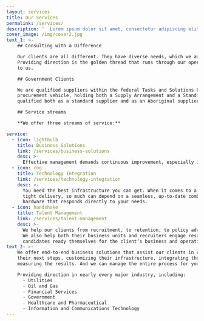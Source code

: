 ```yaml
---
layout: services
title: Our Services
permalink: /services/
description: '  Lorem ipsum dolor sit amet, consectetur adipiscing elit. Phasellus sit amet iaculis elit. Nam semper ut arcu non placerat. Praesent nibh massa varius.'
cover_image: /img/cover2.jpg
text_1: >-
    ## Consulting with a Difference

    Our clients are all different. They have diverse needs, which we address with custom-made solutions.
    Providing direction is the golden thread that runs through our operations, and it’s why our clients come
    to us.

    ## Government Clients

    We are qualified suppliers within the federal Tasks and Solutions Professional Services (TSPS)
    procurement vehicle, holding both a Supply Arrangement and a Standing Offer. In addition, we are
    qualified both as a standard supplier and as an Aboriginal supplier through the Procurement Strategy for Aboriginal Businesses (PSAB), which opens additional avenues of procurement for our government clients.

    ## Service streams

    **We offer three streams of service:**

service:
  - icon: lightbulb
    title: Business Solutions
    link: /services/business-solutions
    desc: >-
      Effective management demands continuous improvement, especially in today's business world, where change is constant. You may need unique expertise: that’s what we’re here for.
  - icon: cog
    title: Technology Integration
    link: /services/technology-integration
    desc: >-
      You need the best infrastructure you can get. When it comes to a
      tight delivery, so much can depend on a seamless, up-to-date combination of software and
      hardware that responds directly to your needs.
  - icon: handshake
    title: Talent Management
    link: /services/talent-management
    desc: >-
      We help our clients from recruitment, to retention, to policy advice.
      We also help both their business units and recruiters engage resources, and help the
      candidates ready themselves for the client’s business and operations.
text_2: >-
    We offer end-to-end business solutions that assist our clients in consolidating their vision, planning
    their next steps, customizing their infrastructure, integrating their business processes, and then
    measuring the results. And we can manage the entire process for you.

    Providing direction in nearly every major industry, including:
      - Utilities
      - Oil and Gas
      - Financial Services
      - Government
      - Healthcare and Pharmaceutical
      - Information and Communications Technology
---
```

